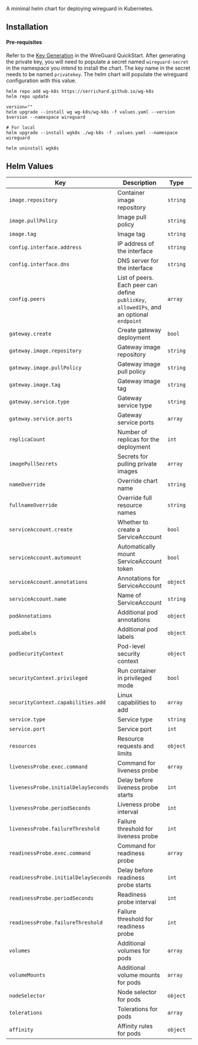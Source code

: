 
A minimal helm chart for deploying wireguard in Kubernetes.

## Installation

#### Pre-requisites

Refer to the [Key Generation](https://www.wireguard.com/quickstart/#key-generation) in the WireGuard QuickStart. After generating the private key, you will need to populate a secret named `wireguard-secret` in the namespace you intend to install the chart. The key name in the secret needs to be named `privatekey`. The helm chart will populate the wireguard configuration with this value.

```
helm repo add wg-k8s https://serrichard.github.io/wg-k8s
helm repo update
```

```
version=""
helm upgrade --install wg wg-k8s/wg-k8s -f values.yaml --version $version --namespace wireguard
```

```
# For local
helm upgrade --install wgk8s ./wg-k8s -f .values.yaml --namespace wireguard
```

```
helm uninstall wgk8s
```

## Helm Values

| Key                                          | Description                                                                            | Type     | Default                       |
| -------------------------------------------- | -------------------------------------------------------------------------------------- | -------- | ----------------------------- |
| `image.repository`                           | Container image repository                                                             | `string` | `linuxserver/wireguard`       |                 |
| `image.pullPolicy`                           | Image pull policy                                                                      | `string` | `IfNotPresent`                |                 |
| `image.tag`                                  | Image tag                                                                              | `string` | `1.0.20250521`                |                 |
| `config.interface.address`                   | IP address of the interface                                                            | `string` | `10.3.0.1/24`                 |                 |
| `config.interface.dns`                       | DNS server for the interface                                                           | `string` | `10.152.183.10`               |                 |
| `config.peers`                               | List of peers. Each peer can define `publicKey`, `allowedIPs`, and an optional `endpoint` | `array`  | `[]`                          |                 |
| `gateway.create`                             | Create gateway deployment                                                              | `bool`   | `true`                        |                 |
| `gateway.image.repository`                   | Gateway image repository                                                               | `string` | `vimagick/tinyproxy`          |                 |
| `gateway.image.pullPolicy`                   | Gateway image pull policy                                                              | `string` | `IfNotPresent`                |                 |
| `gateway.image.tag`                          | Gateway image tag                                                                      | `string` | `latest`                      |                 |
| `gateway.service.type`                       | Gateway service type                                                                   | `string` | `ClusterIP`                   |                 |
| `gateway.service.ports`                      | Gateway service ports                                                                  | `array`  | `[]`                          |                 |
| `replicaCount`                               | Number of replicas for the deployment                                                  | `int`    | `1`                           |                 |
| `imagePullSecrets`                           | Secrets for pulling private images                                                     | `array`  | `[]`                          |                 |
| `nameOverride`                               | Override chart name                                                                    | `string` | `""`                          |                 |
| `fullnameOverride`                           | Override full resource names                                                           | `string` | `""`                          |                 |
| `serviceAccount.create`                      | Whether to create a ServiceAccount                                                     | `bool`   | `true`                        |                 |
| `serviceAccount.automount`                   | Automatically mount ServiceAccount token                                               | `bool`   | `true`                        |                 |
| `serviceAccount.annotations`                 | Annotations for ServiceAccount                                                         | `object` | `{}`                          |                 |
| `serviceAccount.name`                        | Name of ServiceAccount                                                                 | `string` | `"wg-k8s"`                    |                 |
| `podAnnotations`                             | Additional pod annotations                                                             | `object` | `{}`                          |                 |
| `podLabels`                                  | Additional pod labels                                                                  | `object` | `{}`                          |                 |
| `podSecurityContext`                         | Pod-level security context                                                             | `object` | `{}`                          |                 |
| `securityContext.privileged`                 | Run container in privileged mode                                                       | `bool`   | `true`                        |                 |
| `securityContext.capabilities.add`           | Linux capabilities to add                                                              | `array`  | `["NET_ADMIN", "SYS_MODULE"]` |                 |
| `service.type`                               | Service type                                                                           | `string` | `ClusterIP`                   |                 |
| `service.port`                               | Service port                                                                           | `int`    | `4500`                        |                 |
| `resources`                                  | Resource requests and limits                                                           | `object` | `{}`                          |                 |
| `livenessProbe.exec.command`                 | Command for liveness probe                                                             | `array`  | `["/bin/sh", "-c", "ss -lnu   | grep -q 4500"]` |
| `livenessProbe.initialDelaySeconds`          | Delay before liveness probe starts                                                     | `int`    | `5`                           |                 |
| `livenessProbe.periodSeconds`                | Liveness probe interval                                                                | `int`    | `10`                          |                 |
| `livenessProbe.failureThreshold`             | Failure threshold for liveness probe                                                   | `int`    | `3`                           |                 |
| `readinessProbe.exec.command`                | Command for readiness probe                                                            | `array`  | `["/bin/sh", "-c", "ss -lnu   | grep -q 4500"]` |
| `readinessProbe.initialDelaySeconds`         | Delay before readiness probe starts                                                    | `int`    | `5`                           |                 |
| `readinessProbe.periodSeconds`               | Readiness probe interval                                                               | `int`    | `10`                          |                 |
| `readinessProbe.failureThreshold`            | Failure threshold for readiness probe                                                  | `int`    | `3`                           |                 |
| `volumes`                                    | Additional volumes for pods                                                            | `array`  | `[]`                          |                 |
| `volumeMounts`                               | Additional volume mounts for pods                                                      | `array`  | `[]`                          |                 |
| `nodeSelector`                               | Node selector for pods                                                                 | `object` | `{}`                          |                 |
| `tolerations`                                | Tolerations for pods                                                                   | `array`  | `[]`                          |                 |
| `affinity`                                   | Affinity rules for pods                                                                | `object` | `{}`                          |                 |